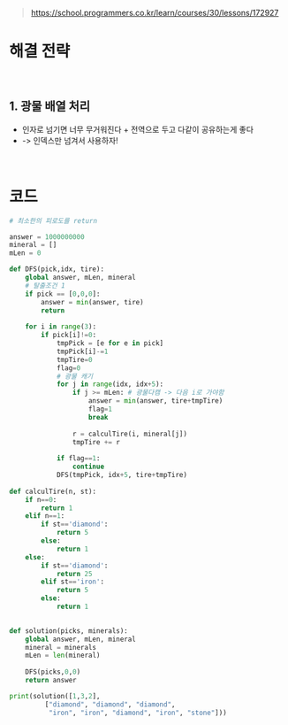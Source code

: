 > [ https://school.programmers.co.kr/learn/courses/30/lessons/172927 ]( https://school.programmers.co.kr/learn/courses/30/lessons/172927 )   

# 해결 전략

</br>

## 1. 광물 배열 처리
- 인자로 넘기면 너무 무거워진다 + 전역으로 두고 다같이 공유하는게 좋다
- -> 인덱스만 넘겨서 사용하자! 

</br>

# 코드

```python
# 최소한의 피로도를 return

answer = 1000000000
mineral = []
mLen = 0

def DFS(pick,idx, tire):
    global answer, mLen, mineral
    # 탈출조건 1
    if pick == [0,0,0]:
        answer = min(answer, tire)
        return
    
    for i in range(3):
        if pick[i]!=0:
            tmpPick = [e for e in pick]
            tmpPick[i]-=1
            tmpTire=0
            flag=0
            # 광물 캐기
            for j in range(idx, idx+5):
                if j >= mLen: # 광물다캠 -> 다음 i로 가야함
                    answer = min(answer, tire+tmpTire)
                    flag=1
                    break
                    
                r = calculTire(i, mineral[j])
                tmpTire += r
            
            if flag==1:
                continue
            DFS(tmpPick, idx+5, tire+tmpTire)
            
def calculTire(n, st):
    if n==0:
        return 1
    elif n==1:
        if st=='diamond':
            return 5
        else:
            return 1
    else:
        if st=='diamond':
            return 25
        elif st=='iron':
            return 5
        else:
            return 1
    

def solution(picks, minerals):
    global answer, mLen, mineral
    mineral = minerals
    mLen = len(mineral)
    
    DFS(picks,0,0)
    return answer

print(solution([1,3,2], 
         ["diamond", "diamond", "diamond", 
          "iron", "iron", "diamond", "iron", "stone"]))
```